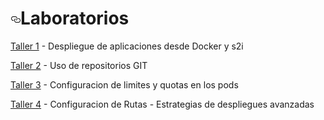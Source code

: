 <h1><a id="user-content-laboratorios-1" class="anchor" aria-hidden="true" href="#laboratorios-1"><svg class="octicon octicon-link" viewBox="0 0 16 16" version="1.1" width="16" height="16" aria-hidden="true"><path fill-rule="evenodd" d="M4 9h1v1H4c-1.5 0-3-1.69-3-3.5S2.55 3 4 3h4c1.45 0 3 1.69 3 3.5 0 1.41-.91 2.72-2 3.25V8.59c.58-.45 1-1.27 1-2.09C10 5.22 8.98 4 8 4H4c-.98 0-2 1.22-2 2.5S3 9 4 9zm9-3h-1v1h1c1 0 2 1.22 2 2.5S13.98 12 13 12H9c-.98 0-2-1.22-2-2.5 0-.83.42-1.64 1-2.09V6.25c-1.09.53-2 1.84-2 3.25C6 11.31 7.55 13 9 13h4c1.45 0 3-1.69 3-3.5S14.5 6 13 6z"></path></svg></a>Laboratorios</h1>
<p><a href="/jmanuelcalvo/WSOpenShift/blob/master/talleresd/taller1.md">Taller 1</a> - Despliegue de aplicaciones desde Docker y s2i</p>
<p><a href="/jmanuelcalvo/WSOpenShift/blob/master/talleresd/taller2.md">Taller 2</a> - Uso de repositorios GIT</p>
<p><a href="/jmanuelcalvo/WSOpenShift/blob/master/talleresd/taller3.md">Taller 3</a> - Configuracion de limites y quotas en los pods</p>
<p><a href="/jmanuelcalvo/WSOpenShift/blob/master/talleresd/taller4.md">Taller 4</a> - Configuracion de Rutas - Estrategias de despliegues avanzadas</p>
